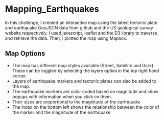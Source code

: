 # Mapping_Earthquakes

In this challenge, I created an interactive map using the latest tectonic plate and earthquake GeoJSON data from github and the US geological survey website respectively. I used javascript, leaflet and the D3 library to traverse and retrieve the data. Then, I plotted the map using Mapbox.

## Map Options
 - The map has different map styles available (Street, Satellite and Dark). These can be toggled by selecting the layers option in the top right hand corner. 
 - Layers of earthquake markers and tectonic plates can also be added to the map.
 - The earthquake markers are color coded based on magnitude and show popups with information when you click on them.
 - Their sizes are proportional to the magnitude of the earthquake
 - The index on the bottom left shows the relationship between the color of the marker and the magnitude of the earthquake
